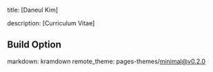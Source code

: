 title: [Daneul Kim]

description: [Curriculum Vitae]

## Build Option
markdown: kramdown
remote_theme: pages-themes/minimal@v0.2.0
